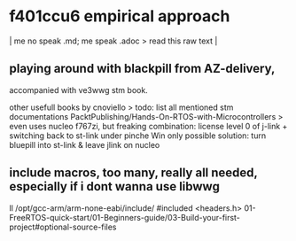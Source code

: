 # f401ccu6 empirical approach
| me no speak .md; me speak .adoc > read this raw text |

## playing around with blackpill from AZ-delivery, 
accompanied with ve3wwg stm book.

other usefull books by cnoviello > todo: list all mentioned stm documentations
PacktPublishing/Hands-On-RTOS-with-Microcontrollers > even uses nucleo f767zi,
but freaking combination: license level 0 of j-link + switching back to st-link under pinche Win only
possible solution: turn bluepill into st-link & leave jlink on nucleo

## include macros, too many, really all needed, especially if i dont wanna use libwwg
ll /opt/gcc-arm/arm-none-eabi/include/ #included <headers.h>
01-FreeRTOS-quick-start/01-Beginners-guide/03-Build-your-first-project#optional-source-files

